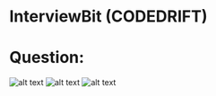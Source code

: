 # InterviewBit (CODEDRIFT)
# Question:
![alt text](https://github.com/Ratndeepk/target2months/blob/master/Interviewbit(Array)/1.png?raw=true)
![alt text](https://github.com/Ratndeepk/target2months/blob/master/Interviewbit(Array)/2_.png?raw=true)
![alt text](https://github.com/Ratndeepk/target2months/blob/master/Interviewbit(Array)/3_.png?raw=true)

